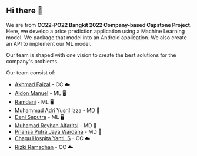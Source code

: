 ## Hi there 👋

<!--

**Here are some ideas to get you started:**

🙋‍♀️ A short introduction - what is your organization all about?
🌈 Contribution guidelines - how can the community get involved?
👩‍💻 Useful resources - where can the community find your docs? Is there anything else the community should know?
🍿 Fun facts - what does your team eat for breakfast?
🧙 Remember, you can do mighty things with the power of [Markdown](https://docs.github.com/github/writing-on-github/getting-started-with-writing-and-formatting-on-github/basic-writing-and-formatting-syntax)
-->

We are from **CC22-PO22 Bangkit 2022 Company-based Capstone Project**. Here, we develop a price prediction application using a Machine Learning model. We package that model into an Android application. We also create an API to implement our ML model.

Our team is shaped with one vision to create the best solutions for the company's problems.

Our team consist of:
- [Akhmad Faizal](https://github.com/orgs/FurnPriss/people/akhfzz) - CC ☁️
- [Aldon Manuel](https://github.com/orgs/FurnPriss/people/aldonmanuel) - ML 🖥️
- [Ramdani](https://github.com/orgs/FurnPriss/people/ramdaniadan) - ML 🖥️
- [Muhammad Adri Yusril Izza](https://github.com/orgs/FurnPriss/people/Yusrilizza12) - MD 📱
- [Deni Saputra](https://github.com/DeniSaputra-art) - ML 🖥️
- [Muhamad Reyhan Alfaritsi](https://github.com/orgs/FurnPriss/people/reyhanalfaritsi) - MD 📱
- [Priansa Putra Jaya Wardana](https://github.com/orgs/FurnPriss/people/priansap) - MD 📱
- [Chagu Hospita Yanti. S](https://github.com/YantiiSitohang) - CC ☁️
- [Rizki Ramadhan](https://github.com/orgs/FurnPriss/people/ryumada) - CC ☁️
